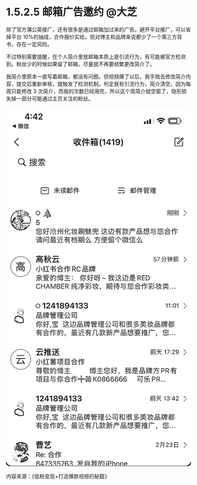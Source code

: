 # 1.5.2.5 邮箱广告邀约 @大芝

除了官方蒲公英接广，还有很多是通过邮箱加过来的广告。避开平台接广，可以省掉平台 10%的抽成，合作报价实给。但对博主和品牌来说都少了一个第三方背书，存在一定风险。

不过特别需要提醒，在个人简介里放邮箱本质上是引流行为，有可能被官方检测到。粉丝少的时候如果留了邮箱，尽量就不再要频繁更改简介了。

我简介里原本一直写着邮箱，都没有问题。但视频爆了以后，我手贱去修改简介内容，提交后重新审核，就触发了检测机制。判定我有引流行为，简介清空。因为每周只能修改 3 次简介，而我的次数已经用完，所以这个周简介就空窗了，隐形损失掉一部分可能通过主页关注的粉丝。

![](img/4b1ee63863915670f72999ab374ccd1a.png)

内容来源：《低粉变现+打造爆款视频的秘籍》